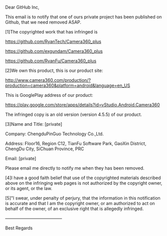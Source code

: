 Dear GitHub Inc,

This email is to notify that one of ours private project has been published on Github, that we need removed ASAP.

[1]The copyrighted work that has infringed is

https://github.com/RyanTech/Camera360_plus

https://github.com/exgundam/Camera360_plus

https://github.com/RyanFu/Camera360_plus

[2]We own this product, this is our product site:

http://www.camera360.com/production/?production=camera360&platform=android&language=en_US

This is GooglePlay address of our product:

https://play.google.com/store/apps/details?id=vStudio.Android.Camera360

The infringed copy is an old version (version 4.5.5) of our product.

[3]Name and Title: [private]

Company: ChengduPinGuo Technology Co.,Ltd.

Address: Floor16, Region C12, TianFu Software Park, GaoXin District, ChengDu City, SiChuan Province, PRC

Email: [private]

Please email me directly to notify me when they has been removed.

[4]I have a good faith belief that use of the copyrighted materials described above on the infringing web pages is not authorized by the copyright owner, or its agent, or the law.

[5]"I swear, under penalty of perjury, that the information in this notification is accurate and that I am the copyright owner, or am authorized to act on behalf of the owner, of an exclusive right that is allegedly infringed.

—————————————

Best Regards
